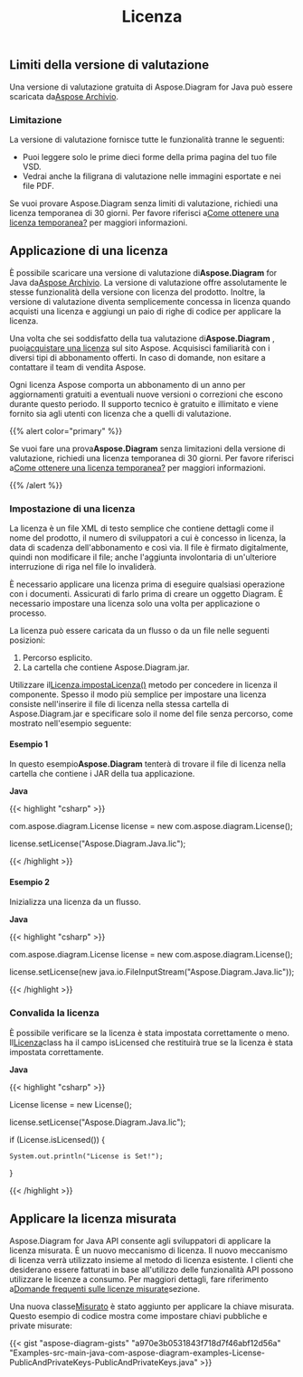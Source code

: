 ﻿---
title: Licenza
type: docs
weight: 60
url: /it/java/licensing/
---
## **Limiti della versione di valutazione**
 Una versione di valutazione gratuita di Aspose.Diagram for Java può essere scaricata da[Aspose Archivio](https://repository.aspose.com/webapp/#/artifacts/browse/tree/General/repo/com/aspose/aspose-diagram).
### **Limitazione**
La versione di valutazione fornisce tutte le funzionalità tranne le seguenti:

- Puoi leggere solo le prime dieci forme della prima pagina del tuo file VSD.
- Vedrai anche la filigrana di valutazione nelle immagini esportate e nei file PDF.

 Se vuoi provare Aspose.Diagram senza limiti di valutazione, richiedi una licenza temporanea di 30 giorni. Per favore riferisci a[Come ottenere una licenza temporanea?](https://purchase.aspose.com/temporary-license) per maggiori informazioni.
## **Applicazione di una licenza**
 È possibile scaricare una versione di valutazione di**Aspose.Diagram** for Java da[Aspose Archivio](https://repository.aspose.com/webapp/#/artifacts/browse/tree/General/repo/com/aspose/aspose-diagram). La versione di valutazione offre assolutamente le stesse funzionalità della versione con licenza del prodotto. Inoltre, la versione di valutazione diventa semplicemente concessa in licenza quando acquisti una licenza e aggiungi un paio di righe di codice per applicare la licenza.

 Una volta che sei soddisfatto della tua valutazione di**Aspose.Diagram** , puoi[acquistare una licenza](https://purchase.aspose.com/buy) sul sito Aspose. Acquisisci familiarità con i diversi tipi di abbonamento offerti. In caso di domande, non esitare a contattare il team di vendita Aspose.

Ogni licenza Aspose comporta un abbonamento di un anno per aggiornamenti gratuiti a eventuali nuove versioni o correzioni che escono durante questo periodo. Il supporto tecnico è gratuito e illimitato e viene fornito sia agli utenti con licenza che a quelli di valutazione.

{{% alert color="primary" %}} 

 Se vuoi fare una prova**Aspose.Diagram** senza limitazioni della versione di valutazione, richiedi una licenza temporanea di 30 giorni. Per favore riferisci a[Come ottenere una licenza temporanea?](https://purchase.aspose.com/temporary-license) per maggiori informazioni.

{{% /alert %}} 
### **Impostazione di una licenza**
La licenza è un file XML di testo semplice che contiene dettagli come il nome del prodotto, il numero di sviluppatori a cui è concesso in licenza, la data di scadenza dell'abbonamento e così via. Il file è firmato digitalmente, quindi non modificare il file; anche l'aggiunta involontaria di un'ulteriore interruzione di riga nel file lo invaliderà.

È necessario applicare una licenza prima di eseguire qualsiasi operazione con i documenti. Assicurati di farlo prima di creare un oggetto Diagram. È necessario impostare una licenza solo una volta per applicazione o processo.

La licenza può essere caricata da un flusso o da un file nelle seguenti posizioni:

1. Percorso esplicito.
1. La cartella che contiene Aspose.Diagram.jar.

 Utilizzare il[Licenza.impostaLicenza()](https://reference.aspose.com/diagram/java/com.aspose.diagram/License) metodo per concedere in licenza il componente. Spesso il modo più semplice per impostare una licenza consiste nell'inserire il file di licenza nella stessa cartella di Aspose.Diagram.jar e specificare solo il nome del file senza percorso, come mostrato nell'esempio seguente:
#### **Esempio 1**
 In questo esempio**Aspose.Diagram** tenterà di trovare il file di licenza nella cartella che contiene i JAR della tua applicazione.

**Java**

{{< highlight "csharp" >}}

 com.aspose.diagram.License license = new com.aspose.diagram.License();

license.setLicense("Aspose.Diagram.Java.lic");

{{< /highlight >}}
#### **Esempio 2**
Inizializza una licenza da un flusso.

**Java**

{{< highlight "csharp" >}}

 com.aspose.diagram.License license = new com.aspose.diagram.License();

license.setLicense(new java.io.FileInputStream("Aspose.Diagram.Java.lic"));

{{< /highlight >}}
### **Convalida la licenza**
 È possibile verificare se la licenza è stata impostata correttamente o meno. Il[Licenza](https://reference.aspose.com/diagram/java/com.aspose.diagram/License)class ha il campo isLicensed che restituirà true se la licenza è stata impostata correttamente.

**Java**

{{< highlight "csharp" >}}

 License license = new License();

license.setLicense("Aspose.Diagram.Java.lic");

if (License.isLicensed()) {

    System.out.println("License is Set!");

}

{{< /highlight >}}
## **Applicare la licenza misurata**
Aspose.Diagram for Java API consente agli sviluppatori di applicare la licenza misurata. È un nuovo meccanismo di licenza. Il nuovo meccanismo di licenza verrà utilizzato insieme al metodo di licenza esistente. I clienti che desiderano essere fatturati in base all'utilizzo delle funzionalità API possono utilizzare le licenze a consumo. Per maggiori dettagli, fare riferimento a[Domande frequenti sulle licenze misurate](https://purchase.aspose.com/faqs/licensing/metered)sezione.

Una nuova classe[Misurato](https://reference.aspose.com/diagram/java/com.aspose.diagram/Metered) è stato aggiunto per applicare la chiave misurata. Questo esempio di codice mostra come impostare chiavi pubbliche e private misurate:

{{< gist "aspose-diagram-gists" "a970e3b0531843f718d7f46abf12d56a" "Examples-src-main-java-com-aspose-diagram-examples-License-PublicAndPrivateKeys-PublicAndPrivateKeys.java" >}}
